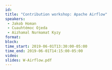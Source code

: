 ```yaml
---
id: 
title: "Contribution workshop: Apache Airflow"
speakers:
 - Jakob Homan
 - Cuauhtémoc Ojeda
 - Aizhamal Nurmamat Kyzy
format: 
block:
time_start: 2019-06-01T13:30:00-05:00
time_end: 2019-06-01T14:15:00-05:00
video:
slides: W-Airflow.pdf
---
```


